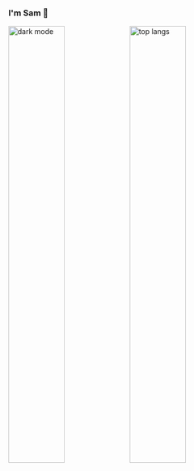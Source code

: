 ### I'm Sam 👋
<img alt = "dark mode"  align="left" width="47%" src="https://github-readme-stats.vercel.app/api?username=SamCull&show_icons=true&theme=dark#gh-dark-mode-only"/>

<img alt ="top langs" align="left" width="47%" src = "https://github-readme-stats.vercel.app/api/top-langs/?username=SamCull&show_icons=true&theme=dark#gh-dark-mode-only&layout=compact"/>

